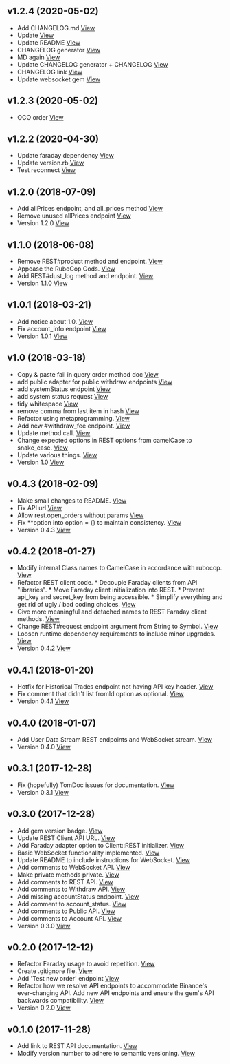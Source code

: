 ## v1.2.4 (2020-05-02)

*  Add CHANGELOG.md [View](https://github.com/hackhowtofaq/binance/commit/5e2ff7aaaa2107fb2d21d08c3595bbd6010b31cf)
*  Update [View](https://github.com/hackhowtofaq/binance/commit/70b50d1f94b38959f7d3fa11608f29de57156e01)
*  Update README [View](https://github.com/hackhowtofaq/binance/commit/15b862b633e836a88f5ca6bc4f5871bef2489a7d)
*  CHANGELOG generator [View](https://github.com/hackhowtofaq/binance/commit/048637c9c55df03973d1f66dda5231f6f924cb35)
*  MD again [View](https://github.com/hackhowtofaq/binance/commit/8e4e01a457b108402db22e54fe360694c4e917e6)
*  Update CHANGELOG generator + CHANGELOG [View](https://github.com/hackhowtofaq/binance/commit/b82dd5528c1f07504d6b6576fc7143ae504e5af0)
*  CHANGELOG link [View](https://github.com/hackhowtofaq/binance/commit/6424b7ac9c933a382d3188afe340e0627bb4dd79)
*  Update websocket gem [View](https://github.com/hackhowtofaq/binance/commit/a4d6a71717abd4e87cf017e12b6b3dcf4c68994c)


## v1.2.3 (2020-05-02)

*  OCO order [View](https://github.com/hackhowtofaq/binance/commit/b480e5dcbff9683ac09627aa8b9b08b2ddd2adeb)


## v1.2.2 (2020-04-30)

*  Update faraday dependency [View](https://github.com/hackhowtofaq/binance/commit/9e68633254b0519b258cda32a63cbb57b2bec88e)
*  Update version.rb [View](https://github.com/hackhowtofaq/binance/commit/17aba6f1c28dc012c9ec6298a4d2e383a114087e)
*  Test reconnect [View](https://github.com/hackhowtofaq/binance/commit/2a038689cf002f259ef577d814d696cf3335063c)


## v1.2.0 (2018-07-09)

*  Add allPrices endpoint, and all_prices method [View](https://github.com/hackhowtofaq/binance/commit/53410ea16118d56e28b8830f48f795e8688a1b66)
*  Remove unused allPrices endpoint [View](https://github.com/hackhowtofaq/binance/commit/e177739734829c7285890ed86152ed67dd077899)
*  Version 1.2.0 [View](https://github.com/hackhowtofaq/binance/commit/dcf17359c894cc2891d22f40284a1c7e18163011)


## v1.1.0 (2018-06-08)

*  Remove REST#product method and endpoint. [View](https://github.com/hackhowtofaq/binance/commit/be6996a0165b0248110e90a60dc4f192534ac999)
*  Appease the RuboCop Gods. [View](https://github.com/hackhowtofaq/binance/commit/5cc73fe8ff78b1c2fd1d140459bb5423abbeaa52)
*  Add REST#dust_log method and endpoint. [View](https://github.com/hackhowtofaq/binance/commit/afdd4b914fbaa493306657e2abba4c5528fc7faa)
*  Version 1.1.0 [View](https://github.com/hackhowtofaq/binance/commit/f8ce47ccdf7a649094f6e45ab7ecc5a3998c789e)


## v1.0.1 (2018-03-21)

*  Add notice about 1.0. [View](https://github.com/hackhowtofaq/binance/commit/a521d6580086d2216c99dafac467302a333736a6)
*  Fix account_info endpoint [View](https://github.com/hackhowtofaq/binance/commit/4bdc9d1b56529f51f82e12f9dfc14692273c03c1)
*  Version 1.0.1 [View](https://github.com/hackhowtofaq/binance/commit/74fcf64794c9ca2c34e0641cd5ebc306744a0852)


## v1.0 (2018-03-18)

*  Copy & paste fail in query order method doc [View](https://github.com/hackhowtofaq/binance/commit/bdaa6f5be32bb382d0d2378bafe4a9b053f6fdf8)
*  add public adapter for public withdraw endpoints [View](https://github.com/hackhowtofaq/binance/commit/a8c828b4c59092bfa97abd9127d1e7ff7529f04a)
*  add systemStatus endpoint [View](https://github.com/hackhowtofaq/binance/commit/1ef034e50e7e28bcc8a8348c404874644edb1400)
*  add system status request [View](https://github.com/hackhowtofaq/binance/commit/c8184d749f3067c557cfa2a441a092e41f91de46)
*  tidy whitespace [View](https://github.com/hackhowtofaq/binance/commit/0522c2d6f007602d65a4a339581f1b1df63ffc19)
*  remove comma from last item in hash [View](https://github.com/hackhowtofaq/binance/commit/bb5a62e24a25b927e2a3cb633983d7c79b1165b5)
*  Refactor using metaprogramming. [View](https://github.com/hackhowtofaq/binance/commit/b0795eb9fdb12e632d87ae750bf77edb27983215)
*  Add new #withdraw_fee endpoint. [View](https://github.com/hackhowtofaq/binance/commit/b5d16bb4ebd75981e2e1bcc1c55c7d3053276921)
*  Update method call. [View](https://github.com/hackhowtofaq/binance/commit/6fb551f8f06e71919f9fb18126a0b614ca66ffe9)
*  Change expected options in REST options from camelCase to snake_case. [View](https://github.com/hackhowtofaq/binance/commit/110be291276d213af887c93ac6584cf4c9f9d090)
*  Update various things. [View](https://github.com/hackhowtofaq/binance/commit/3fe725dfa6598a68db8be6f3b172d76415b4a485)
*  Version 1.0 [View](https://github.com/hackhowtofaq/binance/commit/426d4f587c007122f5a1b1ef7ffd61d6672ab9c6)


## v0.4.3 (2018-02-09)

*  Make small changes to README. [View](https://github.com/hackhowtofaq/binance/commit/23533bb44bc2e4534950957fc1c7710c5db882f1)
*  Fix API url [View](https://github.com/hackhowtofaq/binance/commit/d46e8408cdd2ab9ebcd7ad4004f841916033e4cb)
*  Allow rest.open_orders without params [View](https://github.com/hackhowtofaq/binance/commit/3bb9856e154c381987c38e941e1f45c5dc322f5f)
*  Fix **option into option = {} to maintain consistency. [View](https://github.com/hackhowtofaq/binance/commit/b49d997aa26c94b81af1f46f095554566c603c41)
*  Version 0.4.3 [View](https://github.com/hackhowtofaq/binance/commit/a42985012a4d9eeb22357b8244c4233c6b7b7dba)


## v0.4.2 (2018-01-27)

*  Modify internal Class names to CamelCase in accordance with rubocop. [View](https://github.com/hackhowtofaq/binance/commit/099e0051e501366abef502e98adf4ad54d8b8f02)
*  Refactor REST client code. * Decouple Faraday clients from API "libraries". * Move Faraday client initialization into REST. * Prevent api_key and secret_key from being accessible. * Simplify everything and get rid of ugly / bad coding choices. [View](https://github.com/hackhowtofaq/binance/commit/c710bb0fa15136d2a6a203196ecac1da3a875961)
*  Give more meaningful and detached names to REST Faraday client methods. [View](https://github.com/hackhowtofaq/binance/commit/4d10da616f8ca2cb45734a92c04f6dbf94ef5ad7)
*  Change REST#request endpoint argument from String to Symbol. [View](https://github.com/hackhowtofaq/binance/commit/fffeca52868becbf6a0a144091c1d96ee9a4c0a3)
*  Loosen runtime dependency requirements to include minor upgrades. [View](https://github.com/hackhowtofaq/binance/commit/0b5d46688b32b9623e2aa9ab3c0e04685372951c)
*  Version 0.4.2 [View](https://github.com/hackhowtofaq/binance/commit/8400680c9249aeb3f9ee283f71cbdcfb1491bbe7)


## v0.4.1 (2018-01-20)

*  Hotfix for Historical Trades endpoint not having API key header. [View](https://github.com/hackhowtofaq/binance/commit/701a3065d28857122e3ff8458295a41da0e655ff)
*  Fix comment that didn't list fromId option as optional. [View](https://github.com/hackhowtofaq/binance/commit/701105f3f67dd16d4126d88f85a87defcb6ff28f)
*  Version 0.4.1 [View](https://github.com/hackhowtofaq/binance/commit/f8c1f067c89bca9a2804cdbd397ad0f738834ea1)


## v0.4.0 (2018-01-07)

*  Add User Data Stream REST endpoints and WebSocket stream. [View](https://github.com/hackhowtofaq/binance/commit/49faeb284fbd47d6f5154bd8344898ff169af382)
*  Version 0.4.0 [View](https://github.com/hackhowtofaq/binance/commit/5a5aa9f34a86674299b03f8669225c76f3d23fb1)


## v0.3.1 (2017-12-28)

*  Fix (hopefully) TomDoc issues for documentation. [View](https://github.com/hackhowtofaq/binance/commit/6377e7a74473a9f56e8829052c26a1e29eb7f004)
*  Version 0.3.1 [View](https://github.com/hackhowtofaq/binance/commit/844700870cb9df533a5a41e0b77d26aded2edd78)


## v0.3.0 (2017-12-28)

*  Add gem version badge. [View](https://github.com/hackhowtofaq/binance/commit/60984d3332d6ffd88783748af06eee26ea7d372e)
*  Update REST Client API URL. [View](https://github.com/hackhowtofaq/binance/commit/a2da6a8db3c169f7356b5143def5d9a6431a20b5)
*  Add Faraday adapter option to Client::REST initializer. [View](https://github.com/hackhowtofaq/binance/commit/22207287213164e038843740a618c2a88a8241c7)
*  Basic WebSocket functionality implemented. [View](https://github.com/hackhowtofaq/binance/commit/edb4161cb5e8d56eff9d929222fe72e7e809d94a)
*  Update README to include instructions for WebSocket. [View](https://github.com/hackhowtofaq/binance/commit/6f231fa34baef59984d69720c62e2eff3ec7017a)
*  Add comments to WebSocket API. [View](https://github.com/hackhowtofaq/binance/commit/5362b21b090321bea40cd9bbb24926f077281089)
*  Make private methods private. [View](https://github.com/hackhowtofaq/binance/commit/18f6c22150613651e8ebc6a77957df0b743a8ac4)
*  Add comments to REST API. [View](https://github.com/hackhowtofaq/binance/commit/97ab6ffdfb9a578bec7c42def6197a7b9b083391)
*  Add comments to Withdraw API. [View](https://github.com/hackhowtofaq/binance/commit/176f6b621bb98ef4416176703141fab3428e0deb)
*  Add missing accountStatus endpoint. [View](https://github.com/hackhowtofaq/binance/commit/7172d93383daca96b0f8460ed347b2dc9451bae5)
*  Add comment to account_status. [View](https://github.com/hackhowtofaq/binance/commit/1f0f4121443a25c26440b1defd5a9b933076fbc3)
*  Add comments to Public API. [View](https://github.com/hackhowtofaq/binance/commit/367c9b7fe0ff4900618931f65a1c923e652469d3)
*  Add comments to Account API. [View](https://github.com/hackhowtofaq/binance/commit/3c0eede310eeef0484273b9696991b8c7f53e438)
*  Version 0.3.0 [View](https://github.com/hackhowtofaq/binance/commit/54c3ffa3c455be53bf4a0a6cae86eb3ff0e69c66)


## v0.2.0 (2017-12-12)

*  Refactor Faraday usage to avoid repetition. [View](https://github.com/hackhowtofaq/binance/commit/8fcab18ab7591031f4260ec2949a6967d593c254)
*  Create .gitignore file. [View](https://github.com/hackhowtofaq/binance/commit/627ba2123d9a6b4d879744915baea0c6c03d6720)
*  Add 'Test new order' endpoint [View](https://github.com/hackhowtofaq/binance/commit/9419273ac7ede7ac2f2386734f9db8660b79d81d)
*  Refactor how we resolve API endpoints to accommodate Binance's ever-changing API. Add new API endpoints and ensure the gem's API backwards compatibility. [View](https://github.com/hackhowtofaq/binance/commit/8df8deb28580b7bc649c12e1cee2a33195f26056)
*  Version 0.2.0 [View](https://github.com/hackhowtofaq/binance/commit/6b56fddfffd58b24582874447c7a0ae7406eacb1)


## v0.1.0 (2017-11-28)

*  Add link to REST API documentation. [View](https://github.com/hackhowtofaq/binance/commit/728a02492d5aee5c79270b2ecd46256876e23898)
*  Modify version number to adhere to semantic versioning. [View](https://github.com/hackhowtofaq/binance/commit/727bddbe49262064a989e708b2dacbc2a1b67b0a)



